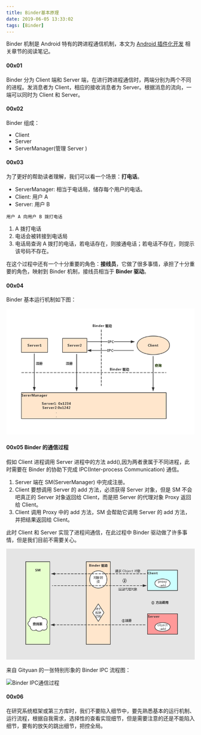 ```yaml
---
title: Binder基本原理
date: 2019-06-05 13:33:02
tags: [Binder]
---
```



Binder 机制是 Android 特有的跨进程通信机制，本文为 [Android 插件化开发]() 相关章节的阅读笔记。


#### 00x01

Binder 分为 Client 端和 Server 端，在进行跨进程通信时，两端分别为两个不同的进程。发消息者为 Client，相应的接收消息者为 Server。根据消息的流向，一端可以同时为 Client 和 Server。

#### 00x02

Binder 组成：

* Client
* Server
* ServerManager(管理 Server )

<!-- more -->

#### 00x03

为了更好的帮助读者理解，我们可以看一个场景：**打电话**。

* ServerManager: 相当于电话局，储存每个用户的电话。
* Client: 用户 A
* Server: 用户 B

`用户 A 向用户 B 拨打电话`

1. A 拨打电话
2. 电话会被转接到电话局
3. 电话局查询 A 拨打的电话，若电话存在，则接通电话；若电话不存在，则提示该号码不存在。

在这个过程中还有一个十分重要的角色：**接线员**，它做了很多事情，承担了十分重要的角色，映射到 Binder 机制，接线员相当于 **Binder 驱动**。

#### 00x04

Binder 基本运行机制如下图：

![Binder 运行机制](/../images/2019_06_05_01.jpg)


#### 00x05 Binder 的通信过程

假如 Client 进程调用 Server 进程中的方法 add(),因为两者隶属于不同进程，此时需要在 Binder 的协助下完成 IPC(Inter-process Communication) 通信。

1. Server 端在 SM(ServerManager) 中完成注册。
2. Client 要想调用 Server 的 add 方法，必须获得 Server 对象，但是 SM 不会吧真正的 Server 对象返回给 Client，而是把 Server 的代理对象 Proxy 返回给 Client。
3. Client 调用 Proxy 中的 add 方法，SM 会帮助它调用 Server 的 add 方法，并把结果返回给 Client。

此时 Client 和 Server 实现了进程间通信，在此过程中 Binder 驱动做了许多事情，但是我们目前不需要关心。


![Binder 通信过程](/../images/2019_06_05_02.png)


来自 Gityuan 的一张特别形象的 Binder IPC 流程图：


![Binder IPC通信过程](http://gityuan.com/images/android-arch/IPC-Binder.jpg)


#### 00x06

在研究系统框架或第三方库时，我们不要陷入细节中，要先熟悉基本的运行机制、运行流程，根据自我需求，选择性的查看实现细节，但是需要注意的还是不能陷入细节，要有的放矢的跳出细节，把控全局。

